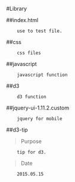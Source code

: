 #Library

##index.html

```
	use to test file.
```

##css

```
	css files
```

##javascript

```
	javascript function
```

##d3

```
	d3 function
```

##jquery-ui-1.11.2.custom

```
	jquery for mobile
```

##d3-tip

> Purpose

```
	tip for d3.
```

> Date

```
	2015.05.15			
````
